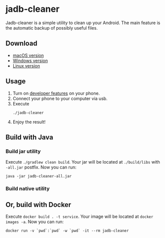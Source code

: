 # jadb-cleaner

Jadb-cleaner is a simple utility to clean up your Android. The main feature is the automatic backup of possibly useful
files.

## Download

* [macOS version]()
* [Windows version]()
* [Linux version]()

## Usage

1. Turn on [developer features](https://developer.android.com/studio/debug/dev-options) on your phone.
2. Connect your phone to your computer via usb.
3. Execute
   ```shell
   ./jadb-cleaner
   ```
4. Enjoy the result!

## Build with Java

### Build jar utility

Execute `./gradlew clean build`. Your jar will be located at `./build/libs` with `-all.jar` postfix. Now you can run:

```shell
java -jar jadb-cleaner-all.jar
```

### Build native utility

## Or, build with Docker

Execute `docker build . -t service`. Your image will be located at `docker images -a`. Now you can run:

```shell
docker run -v `pwd`:`pwd` -w `pwd` -it --rm jadb-cleaner
```
